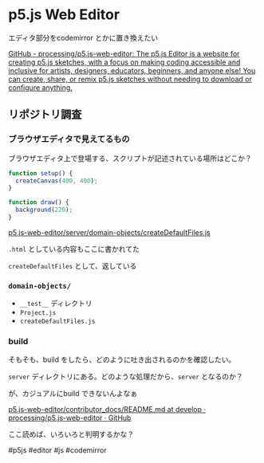 # p5.js Web Editor

エディタ部分をcodemirror とかに置き換えたい

[GitHub - processing/p5.js-web-editor: The p5.js Editor is a website for creating p5.js sketches, with a focus on making coding accessible and inclusive for artists, designers, educators, beginners, and anyone else! You can create, share, or remix p5.js sketches without needing to download or configure anything.](https://github.com/processing/p5.js-web-editor)


## リポジトリ調査

### ブラウザエディタで見えてるもの

ブラウザエディタ上で登場する、スクリプトが記述されている場所はどこか？

```js
function setup() {
  createCanvas(400, 400);
}

function draw() {
  background(220);
}
```

[p5.js-web-editor/server/domain-objects/createDefaultFiles.js](https://github.com/processing/p5.js-web-editor/blob/develop/server/domain-objects/createDefaultFiles.js "createDefaultFiles.js")


`.html` としている内容もここに書かれてた


`createDefaultFiles` として、返している

### `domain-objects/`

- `__test__` ディレクトリ
- `Project.js`
- `createDefaultFiles.js`

### build 

そもそも、build をしたら、どのように吐き出されるのかを確認したい。

`server` ディレクトリにある。どのような処理だから、`server` となるのか？

が、カジュアルにbuild できないんよなぁ


[p5.js-web-editor/contributor_docs/README.md at develop · processing/p5.js-web-editor · GitHub](https://github.com/processing/p5.js-web-editor/blob/develop/contributor_docs/README.md)

ここ読めば、いろいろと判明するかな？




#p5js #editor #js #codemirror
